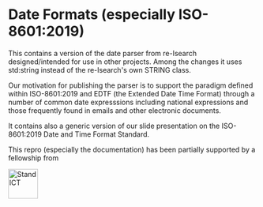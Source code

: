 # Date Formats (especially ISO-8601:2019) 
This contains a version of the date parser from re-Isearch designed/intended for use in other projects. Among the changes it uses std:string instead of the re-Isearch's own STRING class.

Our motivation for publishing the parser is to support the paradigm defined within ISO-8601:2019 and EDTF (the Extended Date Time Format) through a number of common date expresssions including national expressions and those frequently found in emails and other electronic documents.

It contains also a generic version of our slide presentation on the ISO-8601:2019 Date and Time Format Standard. 

This repro (especially the documentation) has been partially supported by a fellowship from

[<IMG HEIGHT="60" SRC="https://2020.standict.eu/sites/all/themes/dotte/logo.png" ALT="StandICT">](http://standict.eu/)
